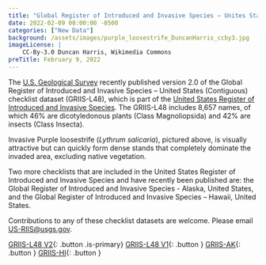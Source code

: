 ```yaml
---
title: "Global Register of Introduced and Invasive Species – Unites States (Contiguous) V2.0, checklist dataset published" 
date: 2022-02-09 08:00:00 -0500 
categories: ["New Data"] 
background: /assets/images/purple_loosestrife_DuncanHarris_ccby3.jpg
imageLicense: | 
    CC-By-3.0 Duncan Harris, Wikimedia Commons
preTitle: February 9, 2022
--- 
```


The [U.S. Geological Survey](https://www.usgs.gov/programs/science-analytics-and-synthesis-sas) recently published version 2.0 of the Global Register of Introduced and Invasive Species – United States (Contiguous) checklist dataset (GRIIS-L48), which is part of the [United States Register of Introduced and Invasive Species](https://doi.org/10.5066/P95XL09Q). The GRIIS-L48 includes 8,657 names, of which 46% are dicotyledonous plants (Class Magnoliopsida) and 42% are insects (Class Insecta).  

Invasive Purple loosestrife (*Lythrum salicaria*), pictured above, is visually attractive but can quickly form dense stands that completely dominate the invaded area, excluding native vegetation. 

Two more checklists that are included in the United States Register of Introduced and Invasive Species and have recently been published are: the Global Register of Introduced and Invasive Species - Alaska, United States, and the Global Register of Introduced and Invasive Species – Hawaii, United States.  

Contributions to any of these checklist datasets are welcome. Please email US-RIIS@usgs.gov. 

[GRIIS-L48 V2](https://www.gbif.org/dataset/32ad19ed-6b89-447a-9242-795c0897f345){: .button .is-primary} 
[GRIIS-L48 V1](https://www.gbif.org/dataset/6b64ef7e-82f7-47a3-8ddb-ec6794ea07d6){: .button } 
[GRIIS-AK](https://www.gbif.org/dataset/7b091962-fdb2-49eb-9bfb-7d66561f1a8a){: .button } 
[GRIIS-HI](https://www.gbif.org/dataset/6baf6a53-c106-40fb-bbde-f6d4e4051513){: .button } 
